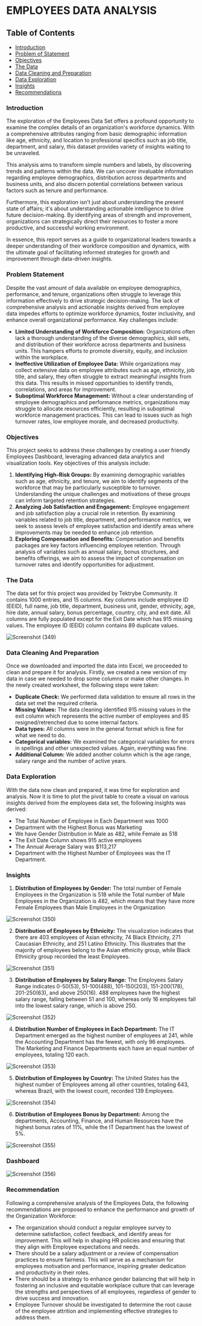 # EMPLOYEES DATA ANALYSIS 

## Table of Contents
- [Introduction](#Introduction)
- [Problem of Statement](#problem-of-statement)
- [Objectives](#Objectives)
- [The Data](#The-Data)
- [Data Cleaning and Preparation](#Data-Cleaning-and-Preparation)
- [Data Exploration](#Data-Exploration)
- [Insights](#Insights)
- [Recommendations](#recommendation)
  
### Introduction
The exploration of the Employees Data Set offers a profound opportunity to examine the complex details of an organization's workforce dynamics. With a comprehensive attributes ranging from basic demographic information like age, ethnicity, and location to professional specifics such as job title, department, and salary, this dataset provides variety of insights waiting to be unraveled.

This analysis aims to transform simple numbers and labels, by discovering  trends and patterns within the data. We can uncover invaluable information regarding employee demographics, distribution across departments and business units, and also discern potential correlations between various factors such as tenure and performance.

Furthermore, this exploration isn't just about understanding the present state of affairs; it's about understanding actionable intelligence to drive future decision-making. By identifying areas of strength and improvement, organizations can strategically direct their resources to foster a more productive, and successful working environment.

In essence, this report serves as a guide to organizational leaders towards a deeper understanding of their workforce composition and dynamics, with the ultimate goal of facilitating informed strategies for growth and improvement through data-driven insights. 

### Problem Statement
Despite the vast amount of data available on employee demographics, performance, and tenure, organizations often struggle to leverage this information effectively to drive strategic decision-making. The lack of comprehensive analysis and actionable insights derived from employee data impedes efforts to optimize workforce dynamics, foster inclusivity, and enhance overall organizational performance.
Key challenges include:
- **Limited Understanding of Workforce Composition:** Organizations often lack a thorough understanding of the diverse demographics, skill sets, and distribution of their workforce across departments and business units. This hampers efforts to promote diversity, equity, and inclusion within the workplace.
- **Ineffective Utilization of Employee Data:** While organizations may collect extensive data on employee attributes such as age, ethnicity, job title, and salary, they often struggle to extract meaningful insights from this data. This results in missed opportunities to identify trends, correlations, and areas for improvement.
- **Suboptimal Workforce Management:** Without a clear understanding of employee demographics and performance metrics, organizations may struggle to allocate resources efficiently, resulting in suboptimal workforce management practices. This can lead to issues such as high turnover rates, low employee morale, and decreased productivity.
  
### Objectives
This project seeks to address these challenges by creating a user friendly Employees Dashboard, leveraging advanced data analytics and visualization tools.
Key objectives of this analysis include:
1. **Identifying High-Risk Groups:** By examining demographic variables such as age, ethnicity, and tenure, we aim to identify segments of the workforce that may be particularly susceptible to turnover. Understanding the unique challenges and motivations of these groups can inform targeted retention strategies.
2. **Analyzing Job Satisfaction and Engagement:** Employee engagement and job satisfaction play a crucial role in retention. By examining variables related to job title, department, and performance metrics, we seek to assess levels of employee satisfaction and identify areas where improvements may be needed to enhance job retention.
3. **Exploring Compensation and Benefits:** Compensation and benefits packages are key factors influencing employee retention. Through analysis of variables such as annual salary, bonus structures, and benefits offerings, we aim to assess the impact of compensation on turnover rates and identify opportunities for adjustment.

### The Data
The data set for this project was provided by Tektrybe Community. It contains 1000 entries, and 15 columns. Key columns include employee ID (EEID), full name, job title, department, business unit, gender, ethnicity, age, hire date, annual salary, bonus percentage, country, city, and exit date. All columns are fully populated except for the Exit Date which has 915 missing values. The employee ID (EEID) column contains 89 duplicate values.

![Screenshot (349)](https://github.com/DanielOladipupo/Employees-Data-Analysis-Project/assets/155446588/ce48342c-5f20-4d85-834d-282ad02a1485)

### Data Cleaning And Preparation
Once we downloaded and imported the data into Excel, we proceeded to clean and prepare it for analysis. Firstly, we created a new version of my data in case we needed to drop some columns or make other changes. In the newly created worksheet, the following steps were taken:
- **Duplicate Check:** We performed data validation to ensure all rows in the data set met the required criteria.
- **Missing Values:** The data cleaning identified 915 missing values in the exit column which represents the active number of employees and 85 resigned/retrenched due to some internal factors.
- **Data types:** All columns were in the general format which is fine for what we need to do.
- **Categorical variables:** We examined the categorical variables for errors in spellings and other unexpected values. Again, everything was fine.
- **Additional Column:** We added another column which is the age range, salary range and the number of active years.

### Data Exploration
With the data now clean and prepared, it was time for exploration and analysis. Now it is time to plot the pivot table to create a visual on various insights derived from the employees data set, the following insights was derived:
- The Total Number of Employee in Each Department was 1000
- Department with the Highest Bonus was Marketing
- We have Gender Distribution in Male as 482, while Female as 518
- The Exit Date Column shows 915 active employees
- The Annual Average Salary was $113,217
- Department with the Highest Number of Employees was the IT Department.

### Insights
1. **Distribution of Employees by Gender:** The total number of Female Employees in the Organization is 518 while the Total number of Male Employees in the Organization is 482, which means that they have more Female Employees than Male Employees in the Organization

![Screenshot (350)](https://github.com/DanielOladipupo/Employees-Data-Analysis-Project/assets/155446588/c67ba75d-f979-4d71-8801-639cf95e745f)

2. **Distribution of Employees by Ethnicity:** The visualization indicates that there are 403 employees of Asian ethnicity, 74 Black Ethnicity, 271 Caucasian Ethnicity, and 251 Latino Ethnicity. This illustrates that the majority of employees belong to the Asian ethnicity group, while Black Ethnicity group recorded the least Employees.

![Screenshot (351)](https://github.com/DanielOladipupo/Employees-Data-Analysis-Project/assets/155446588/db5d2153-2a7d-471e-bec5-2a7f70db0c11)

3. **Distribution of Employees by Salary Range:** The Employees Salary Range indicates 0-50(53), 51-100(488), 101-150(203), 151-200(178), 201-250(63), and above 250(16). 488 employees have the highest salary range, falling between 51 and 100, whereas only 16 employees fall into the lowest salary range, which is above 250.

![Screenshot (352)](https://github.com/DanielOladipupo/Employees-Data-Analysis-Project/assets/155446588/9c73646a-0552-44e8-b35b-d6a47796b2ba)

4. **Distribution Number of Employees in Each Department:** The IT Department emerged as the highest number of employees at 241, while the Accounting Department has the fewest, with only 96 employees. The Marketing and Finance Departments each have an equal number of employees, totaling 120 each.
   
![Screenshot (353)](https://github.com/DanielOladipupo/Employees-Data-Analysis-Project/assets/155446588/c0e4c99d-d651-4683-9739-1990182cd477)

5. **Distribution of Employees by Country:** The United States has the highest number of Employees among all other countries, totaling 643, whereas Brazil, with the lowest count, recorded 139 Employees.

![Screenshot (354)](https://github.com/DanielOladipupo/Employees-Data-Analysis-Project/assets/155446588/936ae523-a93b-4031-a5c9-b6a47ba2f1a5)

6. **Distribution of Employees Bonus by Department:** Among the departments, Accounting, Finance, and Human Resources have the highest bonus rates of 11%, while the IT Department has the lowest of 5%.
   
![Screenshot (355)](https://github.com/DanielOladipupo/Employees-Data-Analysis-Project/assets/155446588/b3a9591b-79ac-440f-8f4a-06f4bb7ef1b2)

### Dashboard



![Screenshot (356)](https://github.com/DanielOladipupo/Employees-Data-Analysis-Project/assets/155446588/3a57693a-e999-4ea4-8f20-99f90595cde6)


### Recommendation
Following a comprehensive analysis of the Employees Data, the following recommendations are proposed to enhance the performance and growth of the Organization Workforce:
- The organization should conduct a regular employee survey to determine satisfaction, collect feedback, and identify areas for improvement. This will help in shaping HR policies and ensuring that they align with Employee expectations and needs.
- There should be a salary adjustment or a review of compensation practices to ensure fairness. This will serve as a mechanism for employees motivation and performance, inspiring greater dedication and productivity in their roles.
- There should be a strategy to enhance gender balancing that will help in fostering an inclusive and equitable workplace culture that can leverage the strengths and perspectives of all employees, regardless of gender to drive success and innovation.
- Employee Turnover should be investigated to determine the root cause of the employee attrition and implementing effective strategies to address them.
















 




